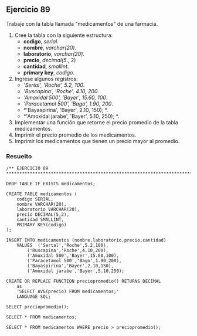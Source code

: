 ## Ejercicio 89

Trabaje con la tabla llamada "medicamentos" de una farmacia.

1. Cree la tabla con la siguiente estructura:
	* **codigo**, *serial*.
	* **nombre**, *varchar(20)*.
	* **laboratorio**, *varchar(20)*.
	* **precio**, *decimal(5*., 2)
	* **cantidad**, *smallint*.
	* **primary key**, *codigo*.
2. Ingrese algunos registros:
	* *'Sertal', 'Roche', 5.2, 100*.
	* *'Buscapina', 'Roche', 4.10, 200*.
	* *'Amoxidal 500', 'Bayer', 15.60, 100*.
	* *'Paracetamol 500', 'Bago', 1.90, 200*.
	* *'Bayaspirina', 'Bayer', 2.10, 150); *.
	* *'Amoxidal jarabe', 'Bayer', 5.10, 250); *.
3. Implementar una función que retorne el precio promedio de la tabla medicamentos.
4. Imprimir el precio promedio de los medicamentos.
5. Imprimir los medicamentos que tienen un precio mayor al promedio.


### Resuelto	
``` 			
/** EJERCICIO 89
******************************************************************************/

DROP TABLE IF EXISTS medicamentos;

CREATE TABLE medicamentos (
	codigo SERIAL,
	nombre VARCHAR(20),
	laboratorio VARCHAR(20),
	precio DECIMAL(5,2),
	cantidad SMALLINT,
	PRIMARY KEY(codigo)
);

INSERT INTO medicamentos (nombre,laboratorio,precio,cantidad)
	VALUES	('Sertal','Roche',5.2,100),
		('Buscapina','Roche',4.10,200),
		('Amoxidal 500','Bayer',15.60,100),
		('Paracetamol 500','Bago',1.90,200),
		('Bayaspirina','Bayer',2.10,150),
		('Amoxidal jarabe','Bayer',5.10,250); 

CREATE OR REPLACE FUNCTION preciopromedio() RETURNS DECIMAL
	as
	'SELECT AVG(precio) FROM medicamentos;'
	LANGUAGE SQL;

SELECT preciopromedio();

SELECT * FROM medicamentos;

SELECT * FROM medicamentos WHERE precio > preciopromedio();


``` 			
